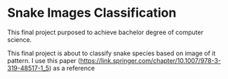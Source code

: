 # Snake Images Classification 
This final project purposed to achieve bachelor degree of computer science.

This final project is about to classify snake species based on image of it pattern. I use this paper (https://link.springer.com/chapter/10.1007/978-3-319-48517-1_5) as a reference
